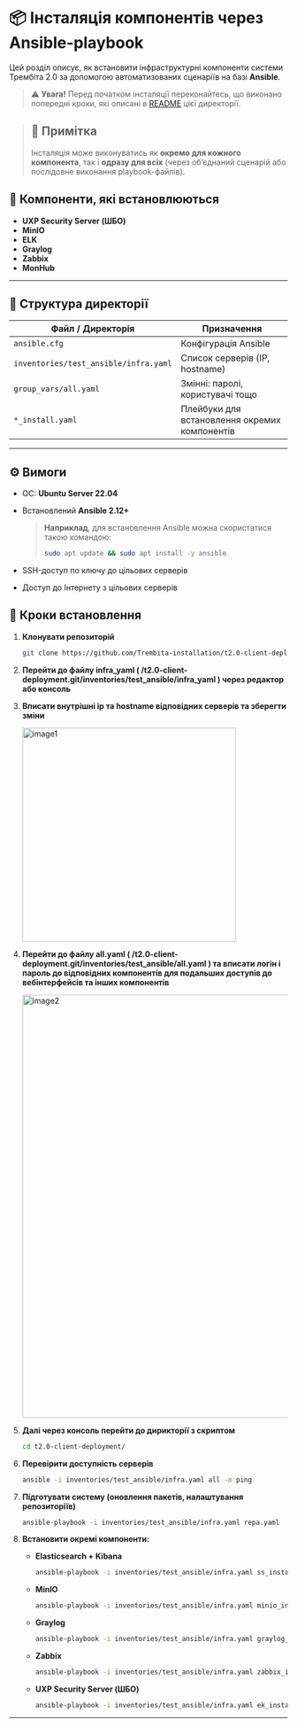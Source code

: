 # 📦 Інсталяція компонентів через Ansible-playbook

Цей розділ описує, як встановити інфраструктурні компоненти системи Трембіта 2.0 за допомогою автоматизованих сценаріїв на базі **Ansible**.

> ⚠️ **Увага!** Перед початком інсталяції переконайтесь, що виконано попередні кроки, які описані в [README](README.md) цієї директорії.

> ## 📌 Примітка
>Інсталяція може виконуватись як **окремо для кожного компонента**, так і **одразу для всіх** (через об’єднаний сценарій або послідовне виконання playbook-файлів).

## 🔧 Компоненти, які встановлюються

- **UXP Security Server (ШБО)**
- **MinIO**
- **ELK**
- **Graylog**
- **Zabbix**
- **MonHub**

---

## 📁 Структура директорії

| Файл / Директорія                          | Призначення                                      |
|-------------------------------------------|--------------------------------------------------|
| `ansible.cfg`                             | Конфігурація Ansible                             |
| `inventories/test_ansible/infra.yaml`     | Список серверів (IP, hostname)                   |
| `group_vars/all.yaml`                     | Змінні: паролі, користувачі тощо                 |
| `*_install.yaml`                          | Плейбуки для встановлення окремих компонентів    |

--- 

## ⚙️ Вимоги

- ОС: **Ubuntu Server 22.04**
- Встановлений **Ansible 2.12+**
  > **Наприклад**, для встановлення Ansible можна скористатися такою командою:  
  >```bash
  >sudo apt update && sudo apt install -y ansible
  >```
  
- SSH-доступ по ключу до цільових серверів
- Доступ до Інтернету з цільових серверів

## 🚀 Кроки встановлення

1. **Клонувати репозиторій**  
   ```bash
   git clone https://github.com/Trembita-installation/t2.0-client-deployment.git
   ```
2. **Перейти до файлу infra_yaml ( /t2.0-client-deployment.git/inventories/test_ansible/infra_yaml ) через редактор або консоль**
3. **Вписати внутрішні ip та hostname відповідних серверів та зберегти зміни**

   <img width="386" alt="image1" src="https://github.com/user-attachments/assets/270e1fb8-c9f0-4306-8211-9cb7d53336d6" /> 

5. **Перейти до файлу all.yaml ( /t2.0-client-deployment.git/inventories/test_ansible/all.yaml ) та вписати логін і пароль до відповідних компонентів для подальших доступів до вебінтерфейсів та інших компонентів**

   <img width="764" alt="image2" src="https://github.com/user-attachments/assets/606f5748-1796-430c-9891-6a75df0970f9" />


   

2. **Далі через консоль перейти до дирикторії з скриптом**
   ```bash
   cd t2.0-client-deployment/
   ```

3. **Перевірити доступність серверів**
   ```bash
   ansible -i inventories/test_ansible/infra.yaml all -m ping
   ```

4. **Підготувати систему (оновлення пакетів, налаштування репозиторіїв)**
   ```bash
   ansible-playbook -i inventories/test_ansible/infra.yaml repa.yaml
   ```

5. **Встановити окремі компоненти:**

   - **Elasticsearch + Kibana**
     ```bash
     ansible-playbook -i inventories/test_ansible/infra.yaml ss_install.yaml
     ```

   - **MinIO**
     ```bash
     ansible-playbook -i inventories/test_ansible/infra.yaml minio_install.yaml
     ```

   - **Graylog**
     ```bash
     ansible-playbook -i inventories/test_ansible/infra.yaml graylog_install.yaml
     ```

   - **Zabbix**
     ```bash
     ansible-playbook -i inventories/test_ansible/infra.yaml zabbix_install.yaml
     ```

   - **UXP Security Server (ШБО)**
     ```bash
     ansible-playbook -i inventories/test_ansible/infra.yaml ek_install.yaml
     ```
---



